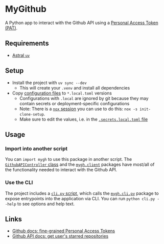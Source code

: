 # MyGithub <!-- omit in toc -->

A Python app to interact with the Github API using a [Personal Access Token (PAT)](https://docs.github.com/en/authentication/keeping-your-account-and-data-secure/managing-your-personal-access-tokens#creating-a-fine-grained-personal-access-token).

## Requirements

- [Astral `uv`](https://docs.astral.sh/uv)

## Setup

- Install the project with `uv sync --dev`
  - This will create your `.venv` and install all dependencies
- Copy [configuration files](./config) to `*.local.toml` versions
  - Configurations with `.local` are ignored by git because they may contain secrets or deployment-specific configurations
  - Note: There is a [`nox` session](./noxfile.py) you can use to do this: `nox -s init-clone-setup`.
  - Make sure to edit the values, i.e. in the [`.secrets.local.toml` file](./config/.secrets.toml)

## Usage

### Import into another script

You can `import mygh` to use this package in another script. The [`GithubAPIController` class](./src/mygh/controllers/_controllers.py) and the [`mygh.client`](./src/mygh/client/) packages have most/all of the functionality needed to interact with the Github API.

### Use the CLI

The project includes a [`cli.py` script](./cli.py), which calls the [`mygh.cli.py`](./src/mygh/cli.py) package to expose entrypoints into the application via CLI. You can run `python cli.py --help` to see options and help text.

## Links

- [Github docs: fine-grained Personal Access Tokens](https://docs.github.com/en/authentication/keeping-your-account-and-data-secure/managing-your-personal-access-tokens#creating-a-fine-grained-personal-access-token)
- [Github API docs: get user's starred repositories](https://docs.github.com/en/rest/activity/starring?apiVersion=2022-11-28#list-repositories-starred-by-the-authenticated-user)
